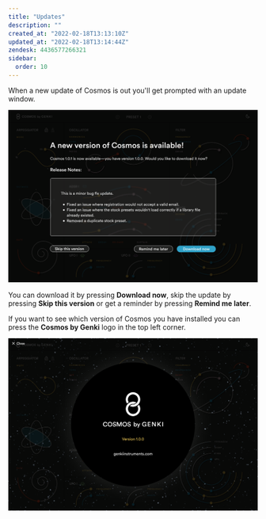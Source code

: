 ```yaml
---
title: "Updates"
description: ""
created_at: "2022-02-18T13:13:10Z"
updated_at: "2022-02-18T13:14:44Z"
zendesk: 4436577266321
sidebar:
  order: 10
---
```


When a new update of Cosmos is out you'll get prompted with an update window.

![](../../../assets/images/article_4436577265809_image_0.png)

You can download it by pressing **Download now**, skip the update by pressing **Skip this version** or get a reminder by pressing **Remind me later**.

If you want to see which version of Cosmos you have installed you can press the **Cosmos by Genki** logo in the top left corner.

![](../../../assets/images/article_4436577265809_image_1.png)
